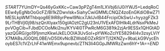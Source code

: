 $START$7YUmDY+Qs46yGxKKc+Caw3pPZgT4m1LXVbj6/iJ0iYWJ5+LedqRoCEEw4yEgNbOoGcFZ/BI1kZDwvIsk+5iahyCwiGMMLCNQZ4zoEnGKdiO8wZ71MESLkpWMThbqog6E9iR8yrPewI9Ncx7JklJvIB44FrcipiOkSwU+hyyzgFZk39LrTHBVjl0j98/szQnXIyax150gIAOztC2gU23nU1VExAFDlHIk4LdrNsxPkMeJpvVOgCib+FJbdDCOoMki2nu/KYV4I0TPwRcM6G381tk2zjAr9ESSx1QHGtADyazQGRG/go191jnmzKkwlJkELOOIA3UvSoI+pYWKoZclYE58294l4v3zsyLViYX7MABsJG0QltL0BE/vD50XvNcBZWsbEOZxRSIYTj12KNZy+9baLkG9VycEhoybES7c1VZrLhF41wWEmx9upnevb/ZTN3Ii4GGpJMWRzZwn6hY+1A==$END$